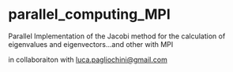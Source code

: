 # parallel_computing_MPI
Parallel Implementation of the Jacobi method for the calculation of eigenvalues ​​and eigenvectors...and other with MPI

in collaboraiton with luca.pagliochini@gmail.com

